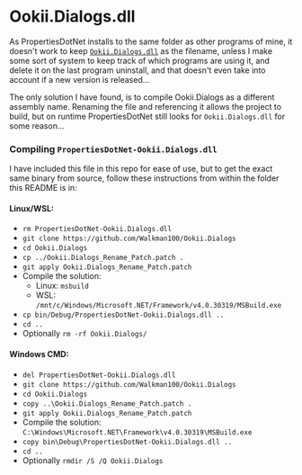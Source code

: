 # Ookii.Dialogs.dll

As PropertiesDotNet installs to the same folder as other programs of mine, it doesn't work to keep [`Ookii.Dialogs.dll`](https://github.com/Walkman100/Ookii.Dialogs) as the filename, unless I make some sort of system to keep track of which programs are using it, and delete it on the last program uninstall, and that doesn't even take into account if a new version is released...

The only solution I have found, is to compile Ookii.Dialogs as a different assembly name. Renaming the file and referencing it allows the project to build, but on runtime PropertiesDotNet still looks for `Ookii.Dialogs.dll` for some reason...

### Compiling `PropertiesDotNet-Ookii.Dialogs.dll`

I have included this file in this repo for ease of use, but to get the exact same binary from source, follow these instructions from within the folder this README is in:

#### Linux/WSL:
- `rm PropertiesDotNet-Ookii.Dialogs.dll`
- `git clone https://github.com/Walkman100/Ookii.Dialogs`
- `cd Ookii.Dialogs`
- `cp ../Ookii.Dialogs_Rename_Patch.patch .`
- `git apply Ookii.Dialogs_Rename_Patch.patch`
- Compile the solution:
  - Linux: `msbuild`
  - WSL: `/mnt/c/Windows/Microsoft.NET/Framework/v4.0.30319/MSBuild.exe`
- `cp bin/Debug/PropertiesDotNet-Ookii.Dialogs.dll ..`
- `cd ..`
- Optionally `rm -rf Ookii.Dialogs/`

#### Windows CMD:
- `del PropertiesDotNet-Ookii.Dialogs.dll`
- `git clone https://github.com/Walkman100/Ookii.Dialogs`
- `cd Ookii.Dialogs`
- `copy ..\Ookii.Dialogs_Rename_Patch.patch .`
- `git apply Ookii.Dialogs_Rename_Patch.patch`
- Compile the solution: `C:\Windows\Microsoft.NET\Framework\v4.0.30319\MSBuild.exe`
- `copy bin\Debug\PropertiesDotNet-Ookii.Dialogs.dll ..`
- `cd ..`
- Optionally `rmdir /S /Q Ookii.Dialogs`
